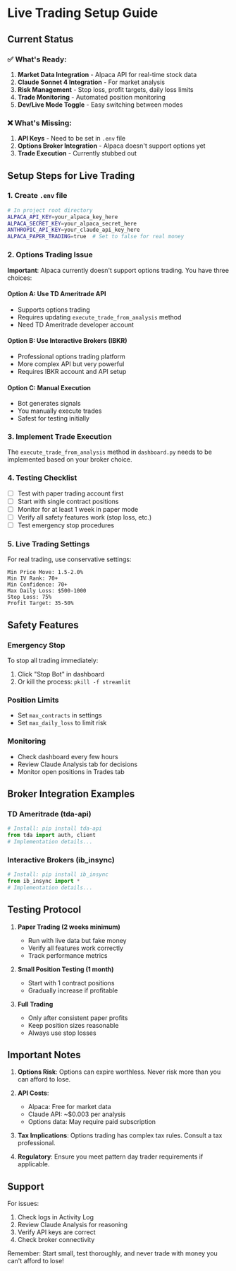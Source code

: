 # Live Trading Setup Guide

## Current Status

### ✅ What's Ready:
1. **Market Data Integration** - Alpaca API for real-time stock data
2. **Claude Sonnet 4 Integration** - For market analysis
3. **Risk Management** - Stop loss, profit targets, daily loss limits
4. **Trade Monitoring** - Automated position monitoring
5. **Dev/Live Mode Toggle** - Easy switching between modes

### ❌ What's Missing:
1. **API Keys** - Need to be set in `.env` file
2. **Options Broker Integration** - Alpaca doesn't support options yet
3. **Trade Execution** - Currently stubbed out

## Setup Steps for Live Trading

### 1. Create `.env` file
```bash
# In project root directory
ALPACA_API_KEY=your_alpaca_key_here
ALPACA_SECRET_KEY=your_alpaca_secret_here
ANTHROPIC_API_KEY=your_claude_api_key_here
ALPACA_PAPER_TRADING=true  # Set to false for real money
```

### 2. Options Trading Issue
**Important**: Alpaca currently doesn't support options trading. You have three choices:

#### Option A: Use TD Ameritrade API
- Supports options trading
- Requires updating `execute_trade_from_analysis` method
- Need TD Ameritrade developer account

#### Option B: Use Interactive Brokers (IBKR)
- Professional options trading platform
- More complex API but very powerful
- Requires IBKR account and API setup

#### Option C: Manual Execution
- Bot generates signals
- You manually execute trades
- Safest for testing initially

### 3. Implement Trade Execution
The `execute_trade_from_analysis` method in `dashboard.py` needs to be implemented based on your broker choice.

### 4. Testing Checklist
- [ ] Test with paper trading account first
- [ ] Start with single contract positions
- [ ] Monitor for at least 1 week in paper mode
- [ ] Verify all safety features work (stop loss, etc.)
- [ ] Test emergency stop procedures

### 5. Live Trading Settings
For real trading, use conservative settings:
```
Min Price Move: 1.5-2.0%
Min IV Rank: 70+
Min Confidence: 70+
Max Daily Loss: $500-1000
Stop Loss: 75%
Profit Target: 35-50%
```

## Safety Features

### Emergency Stop
To stop all trading immediately:
1. Click "Stop Bot" in dashboard
2. Or kill the process: `pkill -f streamlit`

### Position Limits
- Set `max_contracts` in settings
- Set `max_daily_loss` to limit risk

### Monitoring
- Check dashboard every few hours
- Review Claude Analysis tab for decisions
- Monitor open positions in Trades tab

## Broker Integration Examples

### TD Ameritrade (tda-api)
```python
# Install: pip install tda-api
from tda import auth, client
# Implementation details...
```

### Interactive Brokers (ib_insync)
```python
# Install: pip install ib_insync
from ib_insync import *
# Implementation details...
```

## Testing Protocol

1. **Paper Trading (2 weeks minimum)**
   - Run with live data but fake money
   - Verify all features work correctly
   - Track performance metrics

2. **Small Position Testing (1 month)**
   - Start with 1 contract positions
   - Gradually increase if profitable

3. **Full Trading**
   - Only after consistent paper profits
   - Keep position sizes reasonable
   - Always use stop losses

## Important Notes

1. **Options Risk**: Options can expire worthless. Never risk more than you can afford to lose.

2. **API Costs**: 
   - Alpaca: Free for market data
   - Claude API: ~$0.003 per analysis
   - Options data: May require paid subscription

3. **Tax Implications**: Options trading has complex tax rules. Consult a tax professional.

4. **Regulatory**: Ensure you meet pattern day trader requirements if applicable.

## Support

For issues:
1. Check logs in Activity Log
2. Review Claude Analysis for reasoning
3. Verify API keys are correct
4. Check broker connectivity

Remember: Start small, test thoroughly, and never trade with money you can't afford to lose!